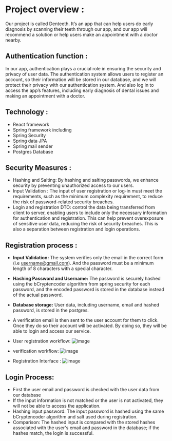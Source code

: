 # Project overview :
Our project is called Denteeth. It’s an app that can help users do early diagnosis by scanning their teeth through our app, and our app will recommend a solution or help users make an appointment with a doctor nearby. 

## Authentication function : 
In our app, authentication plays a crucial role in ensuring the security and privacy of user data. The authentication system allows users to register an account, so their information will be stored in our database, and we will protect their privacy with our authentication system. And also log in to access the app’s features, including early diagnosis of dental issues and making an appointment with a doctor.

## Technology :
- React framework
- Spring framework including
- Spring Security
- Spring data JPA
- Spring mail sender
- Postgres Database

## Security Measures : 
- Hashing and Salting: By hashing and salting passwords, we enhance security by preventing unauthorized access to our users. 
- Input Validation : The input of user registration or log-in must meet the requirements, such as the minimum complexity requirement, to reduce the risk of password-related security breaches.
- Login and registration DTO: control the data being transferred from client to server, enabling users to include only the necessary information for authentication and registration. This can help prevent overexposure of sensitive user data, reducing the risk of security breaches. This is also a separation between registration and login operations.

## Registration process :

- **Input Validation:** The system verifies only the email in the correct form (i.e username@gmail.com). And the password must be a minimum length of 8 characters with a special character.
- **Hashing Password and Username:** The password is securely hashed using the bCryptencoder algorithm from spring security for each password, and the encoded password is stored in the database instead of the actual password.
- **Database storage:** User data, including username, email and hashed password, is stored in the postgres.
- A verification email is then sent to the user account for them to click. Once they do so their account will be activated. By doing so, they will be able to login and access our service.

- User registration workflow:
![image](https://github.com/Panhayuthh/DenTeethAuthenication/assets/131462899/e06d66aa-8765-479f-8364-a1e7a4720199)

- verification workflow:
![image](https://github.com/Panhayuthh/DenTeethAuthenication/assets/131462899/80f569b9-706d-4365-8859-8570337dfd50)

- Registration Interface :
![image](https://github.com/Panhayuthh/DenTeethAuthenication/assets/131462899/08ac6b32-6d2c-4d57-8ce5-ffee391cd1ce)



## Login Process:
- First the user email and password is checked with the user data from our database
- If the input information is not matched or the user is not activated, they will not be able to access the application.
- Hashing input password: The input password is hashed using the same bCryptencoder algorithm and salt used during registration.
- Comparison: The hashed input is compared with the stored hashes associated with the user's email and password in the database; if the hashes match, the login is successful.
